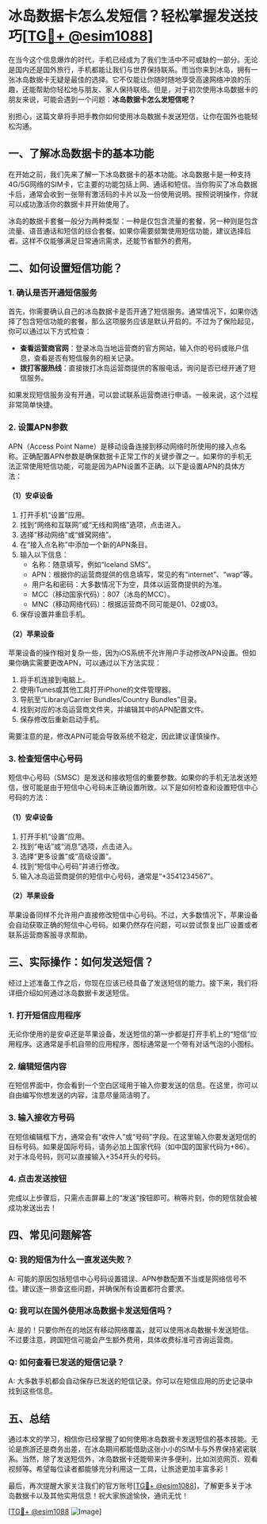 # 冰岛数据卡怎么发短信？轻松掌握发送技巧[[TG💪+ @esim1088](https://t.me/s/esim1088)]

在当今这个信息爆炸的时代，手机已经成为了我们生活中不可或缺的一部分。无论是国内还是国外旅行，手机都能让我们与世界保持联系。而当你来到冰岛，拥有一张冰岛数据卡无疑是最佳的选择。它不仅能让你随时随地享受高速网络冲浪的乐趣，还能帮助你轻松地与朋友、家人保持联络。但是，对于初次使用冰岛数据卡的朋友来说，可能会遇到一个问题：**冰岛数据卡怎么发短信呢？**

别担心，这篇文章将手把手教你如何使用冰岛数据卡发送短信，让你在国外也能轻松沟通。

## 一、了解冰岛数据卡的基本功能

在开始之前，我们先来了解一下冰岛数据卡的基本功能。冰岛数据卡是一种支持4G/5G网络的SIM卡，它主要的功能包括上网、通话和短信。当你购买了冰岛数据卡后，通常会收到一张带有激活码的卡片以及一份使用说明。按照说明操作，你就可以成功激活你的数据卡并开始使用了。

冰岛的数据卡套餐一般分为两种类型：一种是仅包含流量的套餐，另一种则是包含流量、语音通话和短信的综合套餐。如果你需要频繁使用短信功能，建议选择后者。这样不仅能够满足日常通讯需求，还能节省额外的费用。

## 二、如何设置短信功能？

### 1. 确认是否开通短信服务

首先，你需要确认自己的冰岛数据卡是否开通了短信服务。通常情况下，如果你选择了包含短信功能的套餐，那么这项服务应该是默认开启的。不过为了保险起见，你可以通过以下方式检查：

- **查看运营商官网**：登录冰岛当地运营商的官方网站，输入你的号码或账户信息，查看是否有短信服务的相关记录。
- **拨打客服热线**：直接拨打冰岛运营商提供的客服电话，询问是否已经开通了短信服务。

如果发现短信服务没有开通，可以尝试联系运营商进行申请。一般来说，这个过程非常简单快捷。

### 2. 设置APN参数

APN（Access Point Name）是移动设备连接到移动网络时所使用的接入点名称。正确配置APN参数是确保数据卡正常工作的关键步骤之一。如果你的手机无法正常使用短信功能，可能是因为APN设置不正确。以下是设置APN的具体方法：

#### （1）安卓设备

1. 打开手机“设置”应用。
2. 找到“网络和互联网”或“无线和网络”选项，点击进入。
3. 选择“移动网络”或“蜂窝网络”。
4. 在“接入点名称”中添加一个新的APN条目。
5. 输入以下信息：
   - 名称：随意填写，例如“Iceland SMS”。
   - APN：根据你的运营商提供的信息填写，常见的有“internet”、“wap”等。
   - 用户名和密码：大多数情况下为空，具体以运营商提供的为准。
   - MCC（移动国家代码）：807（冰岛的MCC）。
   - MNC（移动网络代码）：根据运营商不同可能是01、02或03。
6. 保存设置并重启手机。

#### （2）苹果设备

苹果设备的操作相对复杂一些，因为iOS系统不允许用户手动修改APN设置。但如果你确实需要更改APN，可以通过以下方法实现：

1. 将手机连接到电脑上。
2. 使用iTunes或其他工具打开iPhone的文件管理器。
3. 导航至“Library/Carrier Bundles/Country Bundles”目录。
4. 找到对应的冰岛运营商文件夹，并编辑其中的APN配置文件。
5. 保存修改后重新启动手机。

需要注意的是，修改APN可能会导致系统不稳定，因此建议谨慎操作。

### 3. 检查短信中心号码

短信中心号码（SMSC）是发送和接收短信的重要参数。如果你的手机无法发送短信，很可能是由于短信中心号码未正确设置所致。以下是如何检查和设置短信中心号码的方法：

#### （1）安卓设备

1. 打开手机“设置”应用。
2. 找到“电话”或“消息”选项，点击进入。
3. 选择“更多设置”或“高级设置”。
4. 找到“短信中心号码”并进行修改。
5. 输入冰岛运营商提供的短信中心号码，通常是“+3541234567”。

#### （2）苹果设备

苹果设备同样不允许用户直接修改短信中心号码。不过，大多数情况下，苹果设备会自动获取正确的短信中心号码。如果仍然存在问题，可以尝试恢复出厂设置或者联系运营商客服寻求帮助。

## 三、实际操作：如何发送短信？

经过上述准备工作之后，你现在应该已经具备了发送短信的能力。接下来，我们将详细介绍如何通过冰岛数据卡发送短信。

### 1. 打开短信应用程序

无论你使用的是安卓还是苹果设备，发送短信的第一步都是打开手机上的“短信”应用程序。这通常是手机自带的应用程序，图标通常是一个带有对话气泡的小图标。

### 2. 编辑短信内容

在短信界面中，你会看到一个空白区域用于输入你要发送的信息。在这里，你可以自由编写你想发送的内容，注意尽量简洁明了。

### 3. 输入接收方号码

在短信编辑框下方，通常会有“收件人”或“号码”字段。在这里输入你要发送短信的目标号码。如果是国际号码，请务必加上国家代码（如中国的国家代码为+86）。对于冰岛号码，则可以直接输入+354开头的号码。

### 4. 点击发送按钮

完成以上步骤后，只需点击屏幕上的“发送”按钮即可。稍等片刻，你的短信就会被成功发送出去！

## 四、常见问题解答

### Q: 我的短信为什么一直发送失败？
A: 可能的原因包括短信中心号码设置错误、APN参数配置不当或是网络信号不佳。建议逐一排查这些问题，并确保所有设置都符合要求。

### Q: 我可以在国外使用冰岛数据卡发送短信吗？
A: 是的！只要你所在的地区有移动网络覆盖，就可以使用冰岛数据卡发送短信。不过要注意，跨国短信可能会产生额外费用，具体收费标准可咨询运营商。

### Q: 如何查看已发送的短信记录？
A: 大多数手机都会自动保存已发送的短信记录。你可以在短信应用的历史记录中找到这些信息。

## 五、总结

通过本文的学习，相信你已经掌握了如何使用冰岛数据卡发送短信的基本技能。无论是旅游还是商务出差，在冰岛期间都能借助这张小小的SIM卡与外界保持紧密联系。当然，除了发送短信外，冰岛数据卡还能带来许多便利，比如浏览网页、观看视频等。希望每位读者都能够充分利用这一工具，让旅途更加丰富多彩！

最后，再次提醒大家关注我们的官方账号[[TG💪+ @esim1088](https://t.me/s/esim1088)]，了解更多关于冰岛数据卡以及其他实用信息！祝大家旅途愉快，通讯无忧！

[[TG💪+ @esim1088](https://t.me/s/esim1088) ![Image](https://i.postimg.cc/4NQfJmqS/Snipaste-2025-05-13-00-14-12.png)]